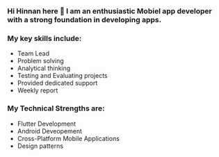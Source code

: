 ### Hi Hinnan here 👋 I am an enthusiastic Mobiel app developer with a strong foundation in developing apps.

### My key skills include:
- Team Lead
- Problem solving
- Analytical thinking
- Testing and Evaluating projects
- Provided dedicated support
- Weekly report

### My Technical Strengths are:
- Flutter Development
- Android Deveopement
- Cross-Platform Mobile Applications
- Design patterns

<!--
**hinnan/hinnan** is a ✨ _special_ ✨ repository because its `README.md` (this file) appears on your GitHub profile.

Here are some ideas to get you started:

- 🔭 I’m currently working on ... 
- 🌱 I’m currently learning ...
- 👯 I’m looking to collaborate on ...
- 🤔 I’m looking for help with ...
- 💬 Ask me about ... Anything
- 📫 How to reach me: ... hinnannasir@gmail.com
- 😄 Pronouns: ... He/him
- ⚡ Fun fact: ...
-->
